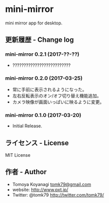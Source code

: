 # mini-mirror

mini mirror app for desktop.


## 更新履歴 - Change log

### mini-mirror 0.2.1 (2017-??-??)

- ??????????????????????????

### mini-mirror 0.2.0 (2017-03-25)

- 常に手前に表示されるようになった。
- 左右反転表示のオン/オフ切り替え機能追加。
- カメラ映像が画面いっぱいに映るように変更。

### mini-mirror 0.1.0 (2017-03-20)

- Initial Release.


## ライセンス - License

MIT License


## 作者 - Author

- Tomoya Koyanagi <tomk79@gmail.com>
- website: <http://www.pxt.jp/>
- Twitter: @tomk79 <http://twitter.com/tomk79/>

